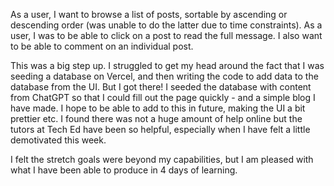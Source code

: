 As a user, I want to browse a list of posts, sortable by ascending or descending order (was unable to do the latter due to time constraints).
As a user, I was to be able to click on a post to read the full message. I also want to be able to comment on an individual post.

This was a big step up. I struggled to get my head around the fact that I was seeding a database on Vercel, and then writing the code to add data to the database from the UI. But I got there! I seeded the database with content from ChatGPT so that I could fill out the page quickly - and a simple blog I have made. I hope to be able to add to this in future, making the UI a bit prettier etc. I found there was not a huge amount of help online but the tutors at Tech Ed have been so helpful, especially when I have felt a little demotivated this week.

I felt the stretch goals were beyond my capabilities, but I am pleased with what I have been able to produce in 4 days of learning.